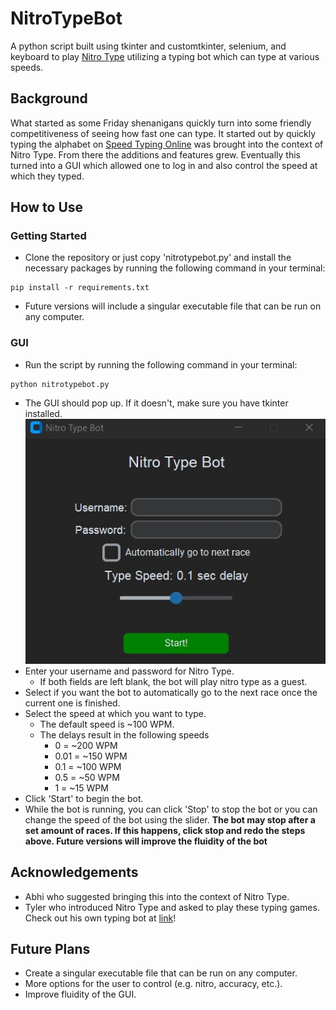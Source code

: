 # NitroTypeBot
A python script built using tkinter and customtkinter, selenium, and keyboard to play [Nitro Type](https://www.nitrotype.com/race) utilizing a typing bot which can type at various speeds.

## Background
What started as some Friday shenanigans quickly turn into some friendly competitiveness of seeing how fast one can type. It started out by quickly typing the alphabet on [Speed Typing Online](https://www.speedtypingonline.com/games/type-the-alphabet.php) was brought into the context of Nitro Type. From there the additions and features grew. Eventually this turned into a GUI which allowed one to log in and also control the speed at which they typed. 

## How to Use

### Getting Started
- Clone the repository or just copy 'nitrotypebot.py' and install the necessary packages by running the following command in your terminal:
```
pip install -r requirements.txt
```
- Future versions will include a singular executable file that can be run on any computer.
### GUI
- Run the script by running the following command in your terminal:
```
python nitrotypebot.py
```
- The GUI should pop up. If it doesn't, make sure you have tkinter installed.
![GUI of application](/gui.jpg)
- Enter your username and password for Nitro Type.
    - If both fields are left blank, the bot will play nitro type as a guest.
- Select if you want the bot to automatically go to the next race once the current one is finished.
- Select the speed at which you want to type.
    - The default speed is ~100 WPM.
    - The delays result in the following speeds
        - 0 = ~200 WPM
        - 0.01 = ~150 WPM
        - 0.1 = ~100 WPM
        - 0.5 = ~50 WPM
        - 1 = ~15 WPM
- Click 'Start' to begin the bot.
- While the bot is running, you can click 'Stop' to stop the bot or you can change the speed of the bot using the slider.
**The bot may stop after a set amount of races. If this happens, click stop and redo the steps above. Future versions will improve the fluidity of the bot**

## Acknowledgements
- Abhi who suggested bringing this into the context of Nitro Type.
- Tyler who introduced Nitro Type and asked to play these typing games. Check out his own typing bot at [link](https://github.com/tylernh10)!

## Future Plans
- Create a singular executable file that can be run on any computer.
- More options for the user to control (e.g. nitro, accuracy, etc.).
- Improve fluidity of the GUI.
